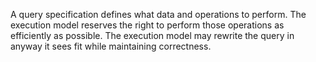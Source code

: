 









A query specification defines what data and operations to perform.
The execution model reserves the right to perform those operations as efficiently as possible.
The execution model may rewrite the query in anyway it sees fit while maintaining correctness.
